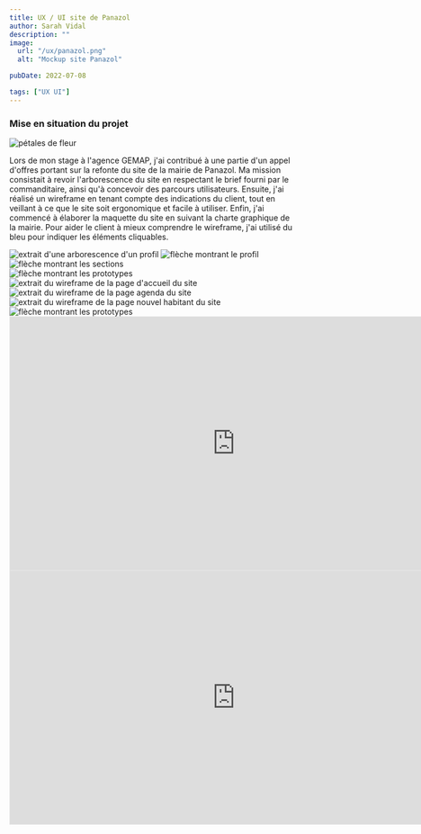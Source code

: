 ```yaml
---
title: UX / UI site de Panazol
author: Sarah Vidal
description: ""
image:
  url: "/ux/panazol.png"
  alt: "Mockup site Panazol"

pubDate: 2022-07-08

tags: ["UX UI"]
---
```


<section class="flex flex-col gap-28">

  <section class="flex flex-col lg2:grid lg2:grid-cols-2 lg2:justify-between gap-28">
    <div class="flex flex-col gap-6 py-6 items-center md:items-start">
      <div class="relative">
        <h3 class="text-2xl sm:text-4xl font-passion">Mise en situation du projet</h3>
        <img
          class="w-6 sm:w-8 md:w-10 lg:w-11 left-[99%] sm:left-full bottom-[20%] sm:bottom-[30%] md:bottom-[10%] absolute"
          src="/petales.svg"
          alt="pétales de fleur"
        />
      </div>
      <p class="text-base sm:text-xl text-center md:text-left">
        Lors de mon stage à l'agence GEMAP, j'ai contribué à une partie d'un appel d'offres portant sur la refonte du site de la mairie de Panazol. Ma mission consistait à revoir l'arborescence du site en respectant le brief fourni par le commanditaire, ainsi qu'à concevoir des parcours utilisateurs. Ensuite, j'ai réalisé un wireframe en tenant compte des indications du client, tout en veillant à ce que le site soit ergonomique et facile à utiliser. Enfin, j'ai commencé à élaborer la maquette du site en suivant la charte graphique de la mairie. Pour aider le client à mieux comprendre le wireframe, j'ai utilisé du bleu pour indiquer les éléments cliquables.
      </p>
    </div>
    <div class="relative">
      <img class="w-full" src="/projet_panazol/arborescence.png" alt=" extrait d'une arborescence d'un profil">
      <img class=" w-64 absolute lg:top-[45%] xl:top-[50%] xl2:top-[60%] right-[65%] hidden lg2:block" src="/projet_panazol/fleche-profil.svg" alt="flèche montrant le profil">
      <img class="w-[22rem] absolute lg2:top-[75%] xl:top-[91%] lg2:left-[25%] xl:left-[16%] hidden lg2:block" src="/projet_panazol/fleche-section.svg" alt="flèche montrant les sections">
    </div>
  </section>

  <section class="grid grid-cols-1 sm:grid-cols-2 lg:grid-cols-3 gap-8 relative">
    <img class="w-[17rem] right-[60%] bottom-full pb-4 absolute hidden lg2:block" src="/projet_panazol/fleche-wireframe.svg" alt="flèche montrant les prototypes">
    <div class="flex flex-col gap-8">
      <img class="w-full" src="/projet_panazol/accueil.png" alt="extrait du wireframe de la page d'accueil du site">
      <img class="w-full" src="/projet_panazol/agenda.png" alt="extrait du wireframe de la page agenda du site">
    </div>
    <img class="w-full lg:col-span-2" src="/projet_panazol/nouvelhabitant.png" alt="extrait du wireframe de la page nouvel habitant du site">
  </section>

  <section class="flex items-center gap-8 relative pt-10">
    <img class="w-[22rem] absolute left-[50%] bottom-[95%] hidden lg2:block" src="/projet_panazol/fleche-proto.svg" alt="flèche montrant les prototypes">
    <iframe
      class="w-full md:w-3/4 lg:w-2/3"
      style="border: 1px solid rgba(0, 0, 0, 0.1);"
      width="800"
      height="450"
      src="https://embed.figma.com/proto/bRrG4yNaheKcj0q1TbugLN/Mairie-Panazol?node-id=54-18311&node-type=canvas&scaling=scale-down&content-scaling=fixed&page-id=54%3A18310&starting-point-node-id=54%3A18311&show-proto-sidebar=1&embed-host=share"
      allowfullscreen>
    </iframe>
    <iframe
      class="w-full md:w-3/4 lg:w-2/3"
      style="border: 1px solid rgba(0, 0, 0, 0.1);"
      width="800"
      height="450"
      src="https://embed.figma.com/proto/bRrG4yNaheKcj0q1TbugLN/Mairie-Panazol?node-id=188-18565&node-type=frame&scaling=scale-down&content-scaling=fixed&page-id=188%3A15917&starting-point-node-id=188%3A18565&show-proto-sidebar=1&embed-host=share"
      allowfullscreen>
    </iframe>
  </section>

</section>
